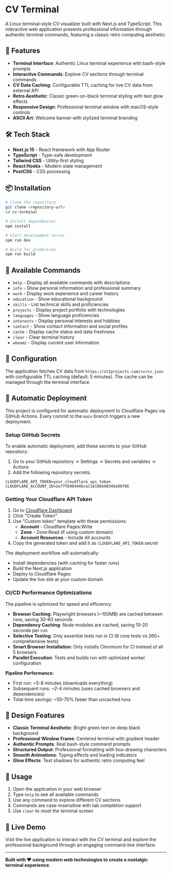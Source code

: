 # CV Terminal

A Linux terminal-style CV visualizer built with Next.js and TypeScript. This interactive web application presents professional information through authentic terminal commands, featuring a classic retro computing aesthetic.

## 🚀 Features

- **Terminal Interface**: Authentic Linux terminal experience with bash-style prompts
- **Interactive Commands**: Explore CV sections through terminal commands
- **CV Data Caching**: Configurable TTL caching for live CV data from external API
- **Retro Aesthetic**: Classic green-on-black terminal styling with text glow effects
- **Responsive Design**: Professional terminal window with macOS-style controls
- **ASCII Art**: Welcome banner with stylized terminal branding

## 🛠️ Tech Stack

- **Next.js 15** - React framework with App Router
- **TypeScript** - Type-safe development
- **Tailwind CSS** - Utility-first styling
- **React Hooks** - Modern state management
- **PostCSS** - CSS processing

## 📦 Installation

```bash
# Clone the repository
git clone <repository-url>
cd cv-terminal

# Install dependencies
npm install

# Start development server
npm run dev

# Build for production
npm run build
```

## 🎯 Available Commands

- `help` - Display all available commands with descriptions
- `info` - Show personal information and professional summary
- `work` - Display work experience and career history
- `education` - Show educational background
- `skills` - List technical skills and proficiencies
- `projects` - Display project portfolio with technologies
- `languages` - Show language proficiencies
- `interests` - Display personal interests and hobbies
- `contact` - Show contact information and social profiles
- `cache` - Display cache status and data freshness
- `clear` - Clear terminal history
- `whoami` - Display current user information

## 🔧 Configuration

The application fetches CV data from `https://st2projects.com/cv/cv.json` with configurable TTL caching (default: 5 minutes). The cache can be managed through the terminal interface.

## 🚀 Automatic Deployment

This project is configured for automatic deployment to Cloudflare Pages via GitHub Actions. Every commit to the `main` branch triggers a new deployment.

### Setup GitHub Secrets

To enable automatic deployment, add these secrets to your GitHub repository:

1. Go to your GitHub repository → Settings → Secrets and variables → Actions
2. Add the following repository secrets:

```
CLOUDFLARE_API_TOKEN=your_cloudflare_api_token
CLOUDFLARE_ACCOUNT_ID=2e77fb904446cac18196b98345e8bf86
```

### Getting Your Cloudflare API Token

1. Go to [Cloudflare Dashboard](https://dash.cloudflare.com/profile/api-tokens)
2. Click "Create Token"
3. Use "Custom token" template with these permissions:
   - **Account** - Cloudflare Pages:Write
   - **Zone** - Zone:Read (if using custom domain)
   - **Account Resources** - Include All accounts
4. Copy the generated token and add it as `CLOUDFLARE_API_TOKEN` secret

The deployment workflow will automatically:
- Install dependencies (with caching for faster runs)
- Build the Next.js application 
- Deploy to Cloudflare Pages
- Update the live site at your custom domain

### CI/CD Performance Optimizations

The pipeline is optimized for speed and efficiency:

- **Browser Caching**: Playwright browsers (~100MB) are cached between runs, saving 30-60 seconds
- **Dependency Caching**: Node modules are cached, saving 10-20 seconds per run  
- **Selective Testing**: Only essential tests run in CI (6 core tests vs 260+ comprehensive tests)
- **Smart Browser Installation**: Only installs Chromium for CI instead of all 5 browsers
- **Parallel Execution**: Tests and builds run with optimized worker configuration

**Pipeline Performance:**
- First run: ~5-8 minutes (downloads everything)
- Subsequent runs: ~2-4 minutes (uses cached browsers and dependencies)
- Total time savings: ~50-70% faster than uncached runs

## 🎨 Design Features

- **Classic Terminal Aesthetic**: Bright green text on deep black background
- **Professional Window Frame**: Centered terminal with gradient header
- **Authentic Prompts**: Real bash-style command prompts
- **Structured Output**: Professional formatting with box-drawing characters
- **Smooth Animations**: Typing effects and loading indicators
- **Glow Effects**: Text shadows for authentic retro computing feel

## 📱 Usage

1. Open the application in your web browser
2. Type `help` to see all available commands
3. Use any command to explore different CV sections
4. Commands are case-insensitive with tab completion support
5. Use `clear` to reset the terminal screen

## 🌟 Live Demo

Visit the live application to interact with the CV terminal and explore the professional background through an engaging command-line interface.

---

**Built with ❤️ using modern web technologies to create a nostalgic terminal experience.**